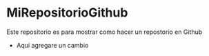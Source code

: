 # MiRepositorioGithub
Este repositorio es para mostrar como hacer un repostorio en Github

+ Aquí agregare un cambio
